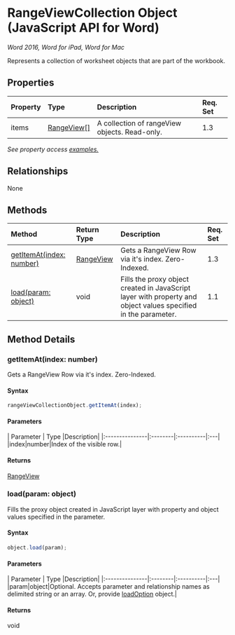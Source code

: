 # RangeViewCollection Object (JavaScript API for Word)

_Word 2016, Word for iPad, Word for Mac_

Represents a collection of worksheet objects that are part of the workbook.

## Properties

| Property	   | Type	|Description| Req. Set|
|:---------------|:--------|:----------|:----|
|items|[RangeView[]](rangeview.md)|A collection of rangeView objects. Read-only.|1.3||

_See property access [examples.](#property-access-examples)_

## Relationships
None


## Methods

| Method		   | Return Type	|Description| Req. Set|
|:---------------|:--------|:----------|:----|
|[getItemAt(index: number)](#getitematindex-number)|[RangeView](rangeview.md)|Gets a RangeView Row via it's index. Zero-Indexed.|1.3|
|[load(param: object)](#loadparam-object)|void|Fills the proxy object created in JavaScript layer with property and object values specified in the parameter.|1.1|

## Method Details


### getItemAt(index: number)
Gets a RangeView Row via it's index. Zero-Indexed.

#### Syntax
```js
rangeViewCollectionObject.getItemAt(index);
```

#### Parameters
| Parameter	   | Type	|Description|
|:---------------|:--------|:----------|:---|
|index|number|Index of the visible row.|

#### Returns
[RangeView](rangeview.md)

### load(param: object)
Fills the proxy object created in JavaScript layer with property and object values specified in the parameter.

#### Syntax
```js
object.load(param);
```

#### Parameters
| Parameter	   | Type	|Description|
|:---------------|:--------|:----------|:---|
|param|object|Optional. Accepts parameter and relationship names as delimited string or an array. Or, provide [loadOption](loadoption.md) object.|

#### Returns
void
